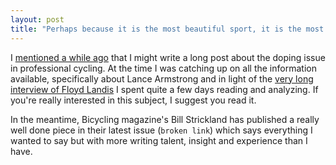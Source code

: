 ```yaml
---
layout: post
title: "Perhaps because it is the most beautiful sport, it is the most trouble-ridden"
---
```


I [mentioned a while ago](/2011/02/07/super-bowl/) that I might write a long post about the doping issue in professional cycling. At the time I was catching up on all the information available, specifically about Lance Armstrong and in light of the [very long interview of Floyd Landis](http://nyvelocity.com/content/interviews/2011/landiskimmage) I spent quite a few days reading and analyzing. If you're really interested in this subject, I suggest you read it.

In the meantime, Bicycling magazine's Bill Strickland has published a really well done piece in their latest issue (`broken link`) which says everything I wanted to say but with more writing talent, insight and experience than I have.

